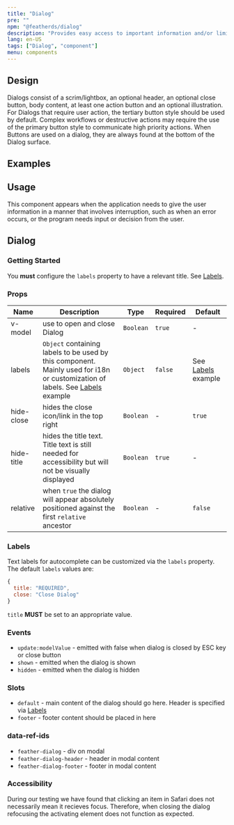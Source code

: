 ```yaml
---
title: "Dialog"
pre: ""
npm: "@featherds/dialog"
description: "Provides easy access to important information and/or limits focus to the interaction required for a user to complete a given task."
lang: en-US
tags: ["Dialog", "component"]
menu: components
---
```


## Design

Dialogs consist of a scrim/lightbox, an optional header, an optional close button, body content, at least one action button and an optional illustration. For Dialogs that require user action, the tertiary button style should be used by default. Complex workflows or destructive actions may require the use of the primary button style to communicate high priority actions. When Buttons are used on a dialog, they are always found at the bottom of the Dialog surface.

## Examples
<ClientOnly>
<Dialog-Examples />
</ClientOnly>

## Usage

This component appears when the application needs to give the user information in a manner that involves interruption, such as when an error occurs, or the program needs input or decision from the user.

## Dialog

### Getting Started

You **must** configure the `labels` property to have a relevant title. See [Labels](#labels).

### Props

| Name       | Description                                                                                                                             | Type      | Required | Default                       |
| ---------- | --------------------------------------------------------------------------------------------------------------------------------------- | --------- | -------- | ----------------------------- |
| v-model    | use to open and close Dialog                                                                                                            | `Boolean` | `true`   | -                             |
| labels     | `Object` containing labels to be used by this component. Mainly used for i18n or customization of labels. See [Labels](#labels) example | `Object`  | `false`  | See [Labels](#labels) example |
| hide-close | hides the close icon/link in the top right                                                                                              | `Boolean` | -        | `true`                        |
| hide-title | hides the title text. Title text is still needed for accessibility but will not be visually displayed                                   | `Boolean` | `true`   | -                             |
| relative   | when `true` the dialog will appear absolutely positioned against the first `relative` ancestor                                          | `Boolean` | -        | `false`                       |

### Labels

Text labels for autocomplete can be customized via the `labels` property. The default `labels` values are:

```js
{
  title: "REQUIRED",
  close: "Close Dialog"
}
```

`title` **MUST** be set to an appropriate value.

### Events

- `update:modelValue` - emitted with false when dialog is closed by ESC key or close button
- `shown` - emitted when the dialog is shown
- `hidden` - emitted when the dialog is hidden

### Slots

- `default` - main content of the dialog should go here. Header is specified via [Labels](#labels)
- `footer` - footer content should be placed in here

### data-ref-ids

- `feather-dialog` - div on modal
- `feather-dialog-header` - header in modal content
- `feather-dialog-footer` - footer in modal content

### Accessibility

During our testing we have found that clicking an item in Safari does not necessarily mean it recieves focus. Therefore, when closing the dialog refocusing the activating element does not function as expected.
